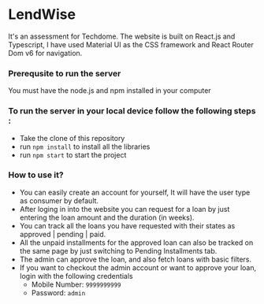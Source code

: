 # LendWise

It's an assessment for Techdome. The website is built on React.js and Typescript, I have used Material UI as the CSS framework and React Router Dom v6 for navigation. 

### Prerequsite to run the server
  You must have the node.js and npm installed in your computer

### To run the server in your local device follow the following steps : 
  -  Take the clone of this repository
  -  run `npm install` to install all the libraries
  -  run `npm start` to start the project

### How to use it?
 - You can easily create an account for yourself, It will have the user type as consumer by default.
 - After loging in into the website you can request for a loan by just entering the loan amount and the duration (in weeks).
 - You can track all the loans you have requested with their states as approved | pending | paid.
 - All the unpaid installments for the approved loan can also be tracked on the same page by just switching to Pending Installments tab.
 - The admin can approve the loan, and also fetch loans with basic filters.
 - If you want to checkout the admin account or want to approve your loan, login with the following credentials
   - Mobile Number: `9999999999`
   - Password: `admin` 

